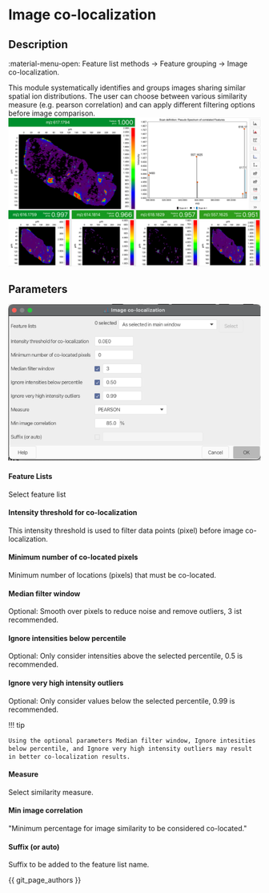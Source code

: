 # Image co-localization

## Description

:material-menu-open: Feature list methods → Feature grouping → Image co-localization.

This module systematically identifies and groups images sharing similar spatial ion distributions. The user can choose between various similarity measure (e.g. pearson correlation) and can apply different filtering options before image comparison.
![image_colocalization](colocated_images.png)

## Parameters

![dialog_colocalization](dialog.png)

#### Feature Lists
Select feature list

#### Intensity threshold for co-localization
This intensity threshold is used to filter data points (pixel) before image co-localization.

#### Minimum number of co-located pixels
Minimum number of locations (pixels) that must be co-located.

#### Median filter window
Optional: Smooth over pixels to reduce noise and remove outliers, 3 ist recommended.

#### Ignore intensities below percentile
Optional: Only consider intensities above the selected percentile, 0.5 is recommended.

#### Ignore very high intensity outliers
Optional: Only consider values below the selected percentile, 0.99 is recommended.

!!! tip

    Using the optional parameters Median filter window, Ignore intesities below percentile, and Ignore very high intensity outliers may result in better co-localization results.

#### Measure
Select similarity measure.

#### Min image correlation
"Minimum percentage for image similarity to be considered co-located."

#### Suffix (or auto)
Suffix to be added to the feature list name.


{{ git_page_authors }}